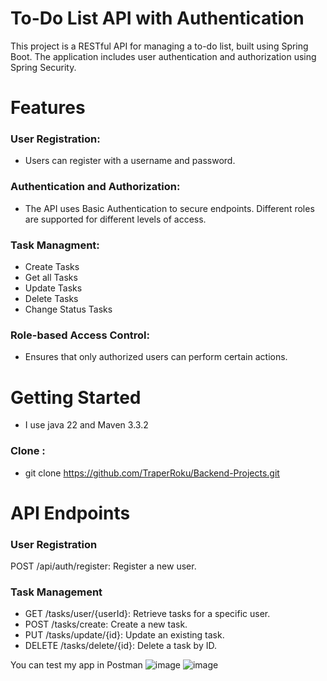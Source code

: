 # To-Do List API with Authentication
This project is a RESTful API for managing a to-do list, built using Spring Boot.
The application includes user authentication and authorization using Spring Security. 
# Features
### User Registration: 
- Users can register with a username and password.
### Authentication and Authorization: 
- The API uses Basic Authentication to secure endpoints. Different roles are supported for different levels of access.
### Task Managment:
- Create Tasks
- Get all Tasks
- Update Tasks
- Delete Tasks
- Change Status Tasks
### Role-based Access Control:
- Ensures that only authorized users can perform certain actions.
# Getting Started
- I use java 22 and Maven 3.3.2
### Clone :
- git clone https://github.com/TraperRoku/Backend-Projects.git
# API Endpoints
### User Registration
POST /api/auth/register: Register a new user.
### Task Management
- GET /tasks/user/{userId}: Retrieve tasks for a specific user.
- POST /tasks/create: Create a new task.
- PUT /tasks/update/{id}: Update an existing task.
- DELETE /tasks/delete/{id}: Delete a task by ID.

You can test my app in Postman 
![image](https://github.com/user-attachments/assets/8a1d7507-079d-4a73-8487-47b13c185826)
![image](https://github.com/user-attachments/assets/ee504be6-f255-446d-991f-6266fec64e24)
